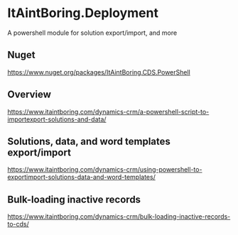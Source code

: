 # ItAintBoring.Deployment

A powershell module for solution export/import, and more

## Nuget

https://www.nuget.org/packages/ItAintBoring.CDS.PowerShell

## Overview

https://www.itaintboring.com/dynamics-crm/a-powershell-script-to-importexport-solutions-and-data/

## Solutions, data, and word templates export/import

https://www.itaintboring.com/dynamics-crm/using-powershell-to-exportimport-solutions-data-and-word-templates/

## Bulk-loading inactive records

https://www.itaintboring.com/dynamics-crm/bulk-loading-inactive-records-to-cds/

